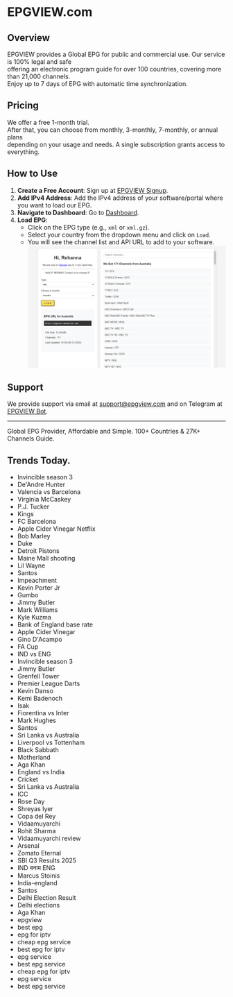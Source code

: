 # EPGVIEW.com



## Overview
EPGVIEW provides a Global EPG for public and commercial use. Our service is 100% legal and safe\
offering an electronic program guide for over 100 countries, covering more than 21,000 channels.\
Enjoy up to 7 days of EPG with automatic time synchronization.

## Pricing
We offer a free 1-month trial. \
After that, you can choose from monthly, 3-monthly, 7-monthly, or annual plans \
depending on your usage and needs. A single subscription grants access to everything.

## How to Use
1. **Create a Free Account**: Sign up at [EPGVIEW Signup](https://epgview.com/signup.php).
2. **Add IPv4 Address**: Add the IPv4 address of your software/portal where you want to load our EPG.
3. **Navigate to Dashboard**: Go to [Dashboard](https://epgview.com/dashboard.php).
4. **Load EPG**:
   - Click on the EPG type (e.g., `xml` or `xml.gz`).
   - Select your country from the dropdown menu and click on `Load`.
   - You will see the channel list and API URL to add to your software.
![EPGVIEW](img/dashboard.png)
## Support
We provide support via email at [support@epgview.com](mailto:support@epgview.com) and on Telegram at [EPGVIEW Bot](https://t.me/epgview_bot).

---

Global EPG Provider, Affordable and Simple. 100+ Countries & 27K+ Channels Guide.

## Trends Today.

- Invincible season 3
- De'Andre Hunter
- Valencia vs Barcelona
- Virginia McCaskey
- P.J. Tucker
- Kings
- FC Barcelona
- Apple Cider Vinegar Netflix
- Bob Marley
- Duke
- Detroit Pistons
- Maine Mall shooting
- Lil Wayne
- Santos
- Impeachment
- Kevin Porter Jr
- Gumbo
- Jimmy Butler
- Mark Williams
- Kyle Kuzma
- Bank of England base rate
- Apple Cider Vinegar
- Gino D'Acampo
- FA Cup
- IND vs ENG
- Invincible season 3
- Jimmy Butler
- Grenfell Tower
- Premier League Darts
- Kevin Danso
- Kemi Badenoch
- Isak
- Fiorentina vs Inter
- Mark Hughes
- Santos
- Sri Lanka vs Australia
- Liverpool vs Tottenham
- Black Sabbath
- Motherland
- Aga Khan
- England vs India
- Cricket
- Sri Lanka vs Australia
- ICC
- Rose Day
- Shreyas Iyer
- Copa del Rey
- Vidaamuyarchi
- Rohit Sharma
- Vidaamuyarchi review
- Arsenal
- Zomato Eternal
- SBI Q3 Results 2025
- IND बनाम ENG
- Marcus Stoinis
- India-england
- Santos
- Delhi Election Result
- Delhi elections
- Aga Khan
- epgview
- best epg
- epg for iptv
- cheap epg service
- best epg for iptv
- epg service
- best epg service
- cheap epg for iptv
- epg service
- best epg service

